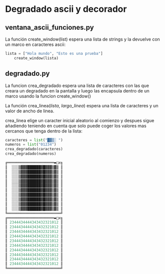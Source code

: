 # Degradado ascii y decorador

## ventana_ascii_funciones.py

La función create_window(list) espera una lista de strings y la devuelve con un marco en caracteres ascii:

```python
lista = ["Hola mundo", "Esto es una prueba"]
    create_window(lista)
```

## degradado.py

La funcion crea_degradado espera una lista de caracteres con las que creara un degradado en la pantalla y luego las encapsula dentro de un marco usando la funcion create_window()

La función crea_linea(*lista*, *largo_linea*) espera una lista de caracteres y un valor de ancho de linea.

crea_linea elige un caracter inicial aleatorio al comienzo y despues sigue añadiendo teniendo en cuenta que solo puede coger los valores mas cercanos que tenga dentro de la lista:

```python
caracteres = list("█▓▒░ ")
numeros = list("01234")
crea_degradado(caracteres)
crea_degradado(numeros)

╔═════════════════════▬□x╗
║  ░░░▒▓▓▓██████▓█▓▓▓▒▓▒ ║
║  ░░░▒▓▓▓██████▓█▓▓▓▒▓▒ ║
║  ░░░▒▓▓▓██████▓█▓▓▓▒▓▒ ║
║  ░░░▒▓▓▓██████▓█▓▓▓▒▓▒ ║
║  ░░░▒▓▓▓██████▓█▓▓▓▒▓▒ ║
║  ░░░▒▓▓▓██████▓█▓▓▓▒▓▒ ║
║  ░░░▒▓▓▓██████▓█▓▓▓▒▓▒ ║
║  ░░░▒▓▓▓██████▓█▓▓▓▒▓▒ ║
║  ░░░▒▓▓▓██████▓█▓▓▓▒▓▒ ║
║  ░░░▒▓▓▓██████▓█▓▓▓▒▓▒ ║
╚════════════════════════╝
╔═════════════════════▬□x╗
║ 2344434444343432321012 ║
║ 2344434444343432321012 ║
║ 2344434444343432321012 ║
║ 2344434444343432321012 ║
║ 2344434444343432321012 ║
║ 2344434444343432321012 ║
║ 2344434444343432321012 ║
║ 2344434444343432321012 ║
║ 2344434444343432321012 ║
║ 2344434444343432321012 ║
╚════════════════════════╝
```